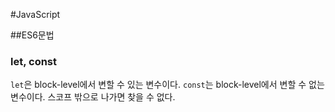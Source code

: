 #JavaScript

##ES6문법

### let, const
`let`은 block-level에서 변할 수 있는 변수이다.
`const`는 block-level에서 변할 수 없는 변수이다.
스코프 밖으로 나가면 찾을 수 없다.
